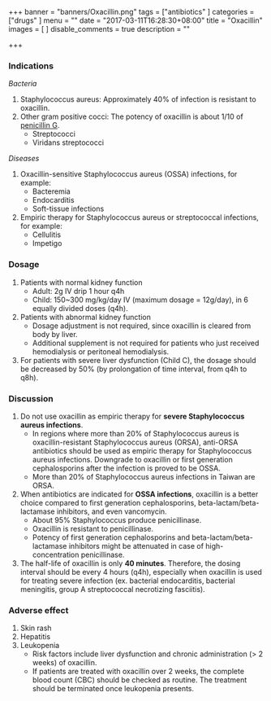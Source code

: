 +++
banner = "banners/Oxacillin.png"
tags = ["antibiotics"
]
categories = ["drugs"
]
menu = ""
date = "2017-03-11T16:28:30+08:00"
title = "Oxacillin"
images = [
]
disable_comments = true
description = ""

+++
###  Indications
_Bacteria_

1. Staphylococcus aureus: Approximately 40% of infection is resistant to oxacillin.
2. Other gram positive cocci: The potency of oxacillin is about 1/10 of [penicillin G](https://louislimd.github.io/2017/03/11/penicillin-g/).
    - Streptococci
    - Viridans streptococci

_Diseases_

1. Oxacillin-sensitive Staphylococcus aureus (OSSA) infections, for example:
    - Bacteremia
    - Endocarditis
    - Soft-tissue infections
2. Empiric therapy for Staphylococcus aureus or streptococcal infections, for example:
    - Cellulitis
    - Impetigo
<!--more-->
### Dosage
1. Patients with normal kidney function
    - Adult: 2g IV drip 1 hour q4h
    - Child: 150~300 mg/kg/day IV (maximum dosage = 12g/day), in 6 equally divided doses (q4h).
2. Patients with abnormal kidney function
    - Dosage adjustment is not required, since oxacillin is cleared from body by liver.
    - Additional supplement is not required for patients who just received hemodialysis or peritoneal hemodialysis.
3. For patients with severe liver dysfunction (Child C), the dosage should be decreased by 50% (by prolongation of time interval, from q4h to q8h).

### Discussion
1. Do not use oxacillin as empiric therapy for **severe Staphylococcus aureus infections**.
    - In regions where more than 20% of Staphylococcus aureus is oxacillin-resistant Staphylococcus aureus (ORSA), anti-ORSA antibiotics should be used as empiric therapy for Staphylococcus aureus infections. Downgrade to oxacillin or first generation cephalosporins after the infection is proved to be OSSA.
    - More than 20% of Staphylococcus aureus infections in Taiwan are ORSA.
2. When antibiotics are indicated for **OSSA infections**, oxacillin is a better choice compared to first generation cephalosporins, beta-lactam/beta-lactamase inhibitors, and even vancomycin.
    - About 95% Staphylococcus produce penicillinase.
    - Oxacillin is resistant to penicillinase.
    - Potency of first generation cephalosporins and beta-lactam/beta-lactamase inhibitors might be attenuated in case of high-concentration penicillinase.
3. The half-life of oxacillin is only **40 minutes**. Therefore, the dosing interval should be every 4 hours (q4h), especially when oxacillin is used for treating severe infection (ex. bacterial endocarditis, bacterial meningitis, group A streptococcal necrotizing fasciitis).

### Adverse effect
1. Skin rash
2. Hepatitis
3. Leukopenia
    - Risk factors include liver dysfunction and chronic administration (> 2 weeks) of oxacillin.
    - If patients are treated with oxacillin over 2 weeks, the complete blood count (CBC) should be checked as routine. The treatment should be terminated once leukopenia presents.
